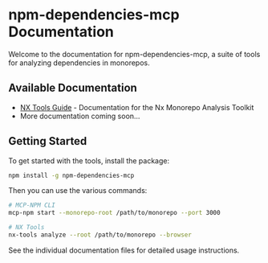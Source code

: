 # npm-dependencies-mcp Documentation

Welcome to the documentation for npm-dependencies-mcp, a suite of tools for analyzing dependencies in monorepos.

## Available Documentation

- [NX Tools Guide](./NX-TOOLS.md) - Documentation for the Nx Monorepo Analysis Toolkit
- More documentation coming soon...

## Getting Started

To get started with the tools, install the package:

```bash
npm install -g npm-dependencies-mcp
```

Then you can use the various commands:

```bash
# MCP-NPM CLI
mcp-npm start --monorepo-root /path/to/monorepo --port 3000

# NX Tools
nx-tools analyze --root /path/to/monorepo --browser
```

See the individual documentation files for detailed usage instructions. 